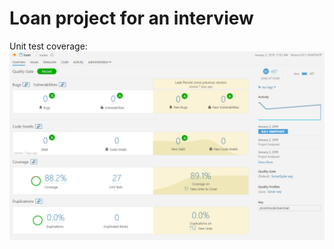# Loan project for an interview

Unit test coverage:
![alt text](https://github.com/kacper-j-ostrowski/loan/blob/develop/test_coverage.PNG)

